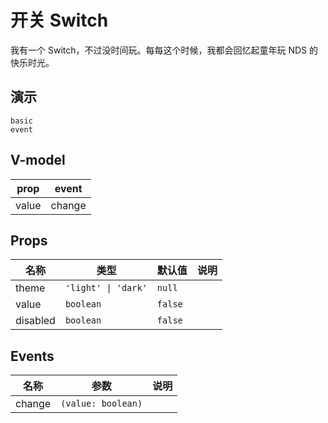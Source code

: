 # 开关 Switch
我有一个 Switch，不过没时间玩。每每这个时候，我都会回忆起童年玩 NDS 的快乐时光。
## 演示
```demo
basic
event
```
## V-model
|prop|event|
|-|-|
|value|change|

## Props
|名称|类型|默认值|说明|
|-|-|-|-|
|theme|`'light' \| 'dark'`|`null`||
|value|`boolean`|`false`||
|disabled|`boolean`|`false`||

## Events
|名称|参数|说明|
|-|-|-|
|change|`(value: boolean)`||